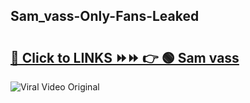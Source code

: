 
 ## Sam_vass-Only-Fans-Leaked

# <h2><a href="https://clipsfans.com/Sam_vass&ref=git">🔗 Click to LINKS ⏩⏩ 👉 🟢 Sam vass </a></h2>

<a href="https://clipsfans.com/Sam_vass&ref=git" rel="nofollow" data-target="animated-image.originalLink"><img src="https://i.ibb.co.com/xMMVF88/686577567.gif" alt="Viral Video Original" style="max-width: 100%; display: inline-block;" data-target="animated-image.originalImage"></a>
